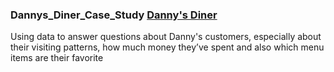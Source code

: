 ### Dannys_Diner_Case_Study <html> <a href="https://8weeksqlchallenge.com/case-study-1/">Danny's Diner</a> </html>

Using data to answer questions about Danny's customers, especially about their visiting patterns, how much money they’ve spent and also which menu items are their favorite       




